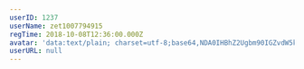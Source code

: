 ```yaml
---
userID: 1237
userName: zet1007794915
regTime: 2018-10-08T12:36:00.000Z
avatar: 'data:text/plain; charset=utf-8;base64,NDA0IHBhZ2Ugbm90IGZvdW5kCg=='
userURL: null
---
```



